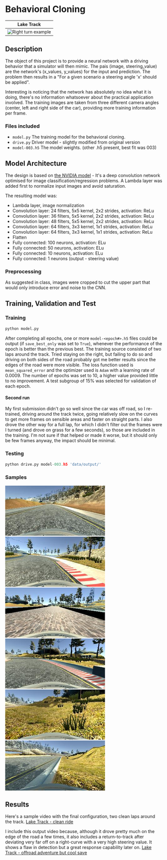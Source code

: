 Behavioral Cloning
======


|Lake Track|
|:--------:|
|![Right turn example](docs/CarND-P3-right-curve.gif)|

## Description

The object of this project is to provide a neural network with a driving behavior that a simulator will then mimic. The pais (image, steering_value) are the network's (x_values, y_values) for the input and prediction. The problem then results in a "For a given scenario a steering angle 'x' should be applied".

Interesting is noticing that the network has absolutely no idea what it is doing, there's no information whatsoever about the practical application involved. 
The training images are taken from three different camera angles (center, left and right side of the car), providing more training information per frame.

### Files included

- `model.py` The training model for the behavioral cloning.
- `drive.py` Driver model - slightly modified from original version
- `model-003.h5` The model weights. (other .h5 present, best fit was 003)

## Model Architecture

The design is based on [the NVIDIA model](https://devblogs.nvidia.com/parallelforall/deep-learning-self-driving-cars/) - It's a deep convolution network optimised for image classification/regression problems. A Lambda layer was added first to normalize input images and avoid saturation.

The resulting model was:

- Lambda layer, image normalization
- Convolution layer:  24 filters, 5x5 kernel, 2x2 strides, activation: ReLu
- Convolution layer:  36 filters, 5x5 kernel, 2x2 strides, activation: ReLu
- Convolution layer:  48 filters, 5x5 kernel, 2x2 strides, activation: ReLu
- Convolution layer:  64 filters, 3x3 kernel, 1x1 strides, activation: ReLu
- Convolution layer:  64 filters, 3x3 kernel, 1x1 strides, activation: ReLu
- Flatten
- Fully connected:   100 neurons, activation: ELu
- Fully connected:    50 neurons, activation: ELu
- Fully connected:    10 neurons, activation: ELu
- Fully connected:     1 neurons (output - steering value)

### Preprocessing

As suggested in class, images were cropped to cut the upper part that would only introduce error and noise to the CNN.

## Training, Validation and Test

### Training 
```python
python model.py
```
After completing all epochs, one or more `model-<epoch#>.h5` files could be output (if `save_best_only` was set to `True`), whenever the performance of the epoch is better than the previous best.
The training source consisted of two laps around the track. Tried staying on the right, but failing to do so and driving on both sides of the road probably got me better results since the edges of the road were more visible.
The loss function used is `mean_squared_error` and the optimizer used is `Adam` with a learning rate of 0.0009.
The number of epochs was set to 10, a higher value provided little to no improvement.
A test subgroup of 15% was selected for validation of each epoch. 

#### Second run
My first submission didn't go so well since the car was off road, so I re-trained, driving around the track twice, going relatively slow on the curves to get more frames on sensible areas and faster on straight parts. I also drove the other way for a full lap, for which I didn't filter out the frames were I turned (and drove on grass for a few seconds), so those are included in the training. I'm not sure if that helped or made it worse, but it should only be few frames anyway, the impact should be minimal.

### Testing
```python
python drive.py model-003.h5 'data/output/'
```
### Samples
![1](docs/2019_06_27_20_10_24_934.jpg)![2](docs/2019_06_27_20_11_08_644.jpg)![3](docs/2019_06_27_20_11_41_379.jpg)![4](docs/2019_06_27_20_12_02_083.jpg)![5](docs/2019_06_27_20_12_08_479.jpg)![6](docs/2019_06_27_20_12_13_619.jpg)

## Results

Here's a sample video with the final configuration, two clean laps around the track.
[Lake Track - clean ride](/data/output/output_img2.mp4)

I include this output video because, although it drove pretty much on the edge of the road a few times, it also includes a return-to-track after deviating very far off on a right-curve with a very high steering value. It shows a flaw in detection but a great response capability later on.
[Lake Track - offroad adventure but cool save](/data/output/output_img.mp4)
